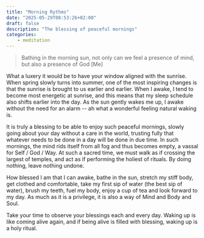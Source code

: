 ```yaml
---
title: "Morning Rythms"
date: "2025-05-29T08:53:26+02:00"
draft: false
description: "The blessing of peaceful mornings"
categories: 
    - meditation
---
```


> Bathing in the morning sun, not only can we feel a presence of mind, but also a presence of God [Me]

What a luxery it would be to have your window aligned with the sunrise. When spring slowly turns into summer, one of the most inspiring changes is that the sunrise is brought to us earlier and earlier. When I awake, I tend to become most energetic at sunrise, and this means that my sleep schedule also shifts earlier into the day. As the sun gently wakes me up, I awake without the need for an alarm -- ah what a wonderful feeling natural waking is. 

It is truly a blessing to be able to enjoy such peaceful mornings, slowly going about your day without a care in the world, trusting fully that whatever needs to be done in a day will be done in due time. In such mornings, the mind rids itself from all fog and thus becomes empty, a vassal for Self / God / Way. At such a sacred time, we must walk as if crossing the largest of temples, and act as if performing the holiest of rituals. By doing nothing, leave nothing undone. 

How blessed I am that I can awake, bathe in the sun, stretch my stiff body, get clothed and comfortable, take my first sip of water (the best sip of water), brush my teeth, fuel my body, enjoy a cup of tea and look forward to my day. As much as it is a privilege, it is also a way of Mind and Body and Soul. 

Take your time to observe your blessings each and every day. Waking up is like coming alive again, and if being alive is filled with blessing, waking up is a holy ritual. 